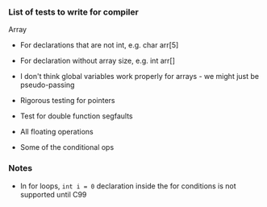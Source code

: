 ### List of tests to write for compiler

Array
- For declarations that are not int, e.g. char arr[5]
- For declaration without array size, e.g. int arr[]
- I don't think global variables work properly for arrays - we might just be pseudo-passing

- Rigorous testing for pointers
- Test for double function segfaults
- All floating operations
- Some of the conditional ops

### Notes

- In for loops, `int i = 0` declaration inside the for conditions is not supported until C99
